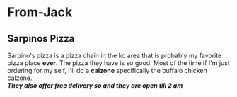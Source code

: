 # From-Jack
## Sarpinos Pizza
Sarpino's pizza is a pizza chain in the kc area that is probably my favorite pizza place **ever**. The pizza they have is so good. Most of the time if I'm just ordering for my self, I'll do a **calzone** specifically the buffalo chicken calzone.<br> 
***They also offer free delivery so and they are open till 2 am***
